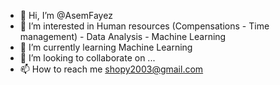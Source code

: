 - 👋 Hi, I’m @AsemFayez
- 👀 I’m interested in Human resources (Compensations - Time management) - Data Analysis - Machine Learning
- 🌱 I’m currently learning Machine Learning
- 💞️ I’m looking to collaborate on ...
- 📫 How to reach me shopy2003@gmail.com 

<!---
AsemFayez/AsemFayez is a ✨ special ✨ repository because its `README.md` (this file) appears on your GitHub profile.
You can click the Preview link to take a look at your changes.
--->
